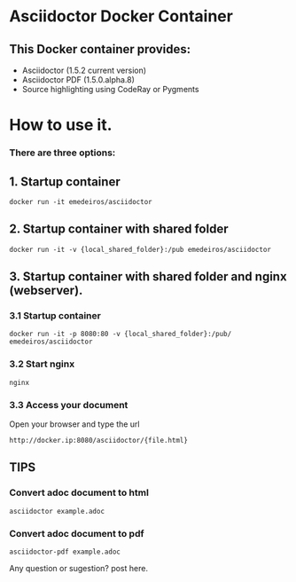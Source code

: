 # Asciidoctor Docker Container


## This Docker container provides:

* Asciidoctor (1.5.2 current version)
* Asciidoctor PDF (1.5.0.alpha.8)
* Source highlighting using CodeRay or Pygments

# How to use it. 

### There are three options:

## 1. Startup container

```docker run -it emedeiros/asciidoctor```

## 2. Startup container with shared folder

```docker run -it -v {local_shared_folder}:/pub emedeiros/asciidoctor```

## 3. Startup container with shared folder and nginx (webserver).


### 3.1 Startup container

```docker run -it -p 8080:80 -v {local_shared_folder}:/pub/ emedeiros/asciidoctor```


### 3.2 Start nginx

```nginx```

### 3.3 Access your document

Open your browser and type the url

```http://docker.ip:8080/asciidoctor/{file.html}```


## TIPS

### Convert adoc document to html

```asciidoctor example.adoc```


### Convert adoc document to pdf

```asciidoctor-pdf example.adoc```


Any question or sugestion? post here.